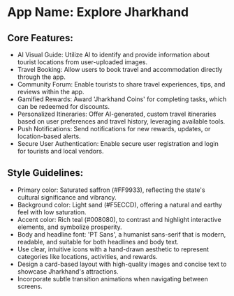 # **App Name**: Explore Jharkhand

## Core Features:

- AI Visual Guide: Utilize AI to identify and provide information about tourist locations from user-uploaded images.
- Travel Booking: Allow users to book travel and accommodation directly through the app.
- Community Forum: Enable tourists to share travel experiences, tips, and reviews within the app.
- Gamified Rewards: Award 'Jharkhand Coins' for completing tasks, which can be redeemed for discounts.
- Personalized Itineraries: Offer AI-generated, custom travel itineraries based on user preferences and travel history, leveraging available tools.
- Push Notifications: Send notifications for new rewards, updates, or location-based alerts.
- Secure User Authentication: Enable secure user registration and login for tourists and local vendors.

## Style Guidelines:

- Primary color: Saturated saffron (#FF9933), reflecting the state's cultural significance and vibrancy.
- Background color: Light sand (#F5ECCD), offering a natural and earthy feel with low saturation.
- Accent color: Rich teal (#008080), to contrast and highlight interactive elements, and symbolize prosperity.
- Body and headline font: 'PT Sans', a humanist sans-serif that is modern, readable, and suitable for both headlines and body text.
- Use clear, intuitive icons with a hand-drawn aesthetic to represent categories like locations, activities, and rewards.
- Design a card-based layout with high-quality images and concise text to showcase Jharkhand's attractions.
- Incorporate subtle transition animations when navigating between screens.